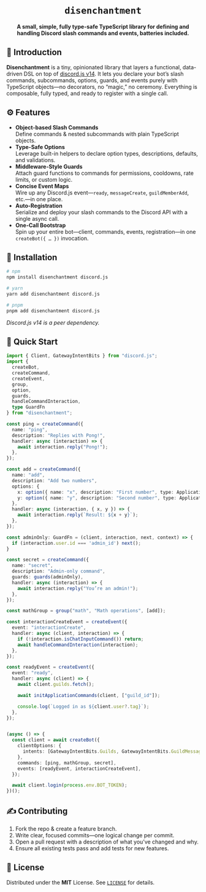<div align="center">
  <h1><code>disenchantment</code></h1>
  <p>
    <strong>
      A small, simple, fully type-safe TypeScript library for defining and handling Discord slash commands and events, batteries included.
    </strong>
  </p>
</div>

## 📖 Introduction

**Disenchantment** is a tiny, opinionated library that layers a functional, data-driven DSL on top of [discord.js v14](https://discord.js.org). It lets you declare your bot’s slash commands, subcommands, options, guards, and events purely with TypeScript objects—no decorators, no “magic,” no ceremony. Everything is composable, fully typed, and ready to register with a single call.

## ⚙️ Features

- **Object-based Slash Commands**  
  Define commands & nested subcommands with plain TypeScript objects.  
- **Type-Safe Options**  
  Leverage built-in helpers to declare option types, descriptions, defaults, and validations.  
- **Middleware-Style Guards**  
  Attach guard functions to commands for permissions, cooldowns, rate limits, or custom logic.  
- **Concise Event Maps**  
  Wire up any Discord.js event—`ready`, `messageCreate`, `guildMemberAdd`, etc.—in one place.  
- **Auto-Registration**  
  Serialize and deploy your slash commands to the Discord API with a single async call.  
- **One-Call Bootstrap**  
  Spin up your entire bot—client, commands, events, registration—in one `createBot({ … })` invocation.

## 🚀 Installation

```bash
# npm
npm install disenchantment discord.js

# yarn
yarn add disenchantment discord.js

# pnpm
pnpm add disenchantment discord.js
```

_Discord.js v14 is a peer dependency._

## 🏁 Quick Start

```ts
import { Client, GatewayIntentBits } from "discord.js";
import {
  createBot,
  createCommand,
  createEvent,
  group,
  option,
  guards,
  handleCommandInteraction,
  type GuardFn
} from "disenchantment";

const ping = createCommand({
  name: "ping",
  description: "Replies with Pong!",
  handler: async (interaction) => {
    await interaction.reply("Pong!");
  },
});

const add = createCommand({
  name: "add",
  description: "Add two numbers",
  options: {
    x: option({ name: "x", description: "First number", type: ApplicationCommandOptionType.Number, required: true }),
    y: option({ name: "y", description: "Second number", type: ApplicationCommandOptionType.Number, required: true }),
  },
  handler: async (interaction, { x, y }) => {
    await interaction.reply(`Result: ${x + y}`);
  },
});

const adminOnly: GuardFn = (client, interaction, next, context) => {
  if (interaction.user.id === 'admin_id') next();
}

const secret = createCommand({
  name: "secret",
  description: "Admin-only command",
  guards: guards(adminOnly),
  handler: async (interaction) => {
    await interaction.reply("You’re an admin!");
  },
});

const mathGroup = group("math", "Math operations", [add]);

const interactionCreateEvent = createEvent({
  event: "interactionCreate",
  handler: async (client, interaction) => {
    if (!interaction.isChatInputCommand()) return;
    await handleCommandInteraction(interaction);
  },
});

const readyEvent = createEvent({
  event: "ready",
  handler: async (client) => {
    await client.guilds.fetch();

    await initApplicationCommands(client, ["guild_id"]);

    console.log(`Logged in as ${client.user?.tag}`);
  },
});


(async () => {
  const client = await createBot({
    clientOptions: {
      intents: [GatewayIntentBits.Guilds, GatewayIntentBits.GuildMessages],
    },
    commands: [ping, mathGroup, secret],
    events: [readyEvent, interactionCreateEvent],
  });

  await client.login(process.env.BOT_TOKEN);
})();
```

## ✍️ Contributing

1. Fork the repo & create a feature branch.  
2. Write clear, focused commits—one logical change per commit.  
3. Open a pull request with a description of what you’ve changed and why.  
4. Ensure all existing tests pass and add tests for new features.

## 📜 License

Distributed under the **MIT** License. See [`LICENSE`](./LICENSE) for details.
